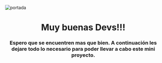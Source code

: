 ![portada](https://github.com/jonadeveloper/tutorialLandingPage/assets/59519580/dddb94c8-1258-4576-9162-143ee9e2cec8)
<h1 align="center">Muy buenas Devs!!!</h1>
<h3 align="center">Espero que se encuentren mas que bien. A continuación les dejare todo lo necesario para poder llevar a cabo este mini proyecto.</h3>
